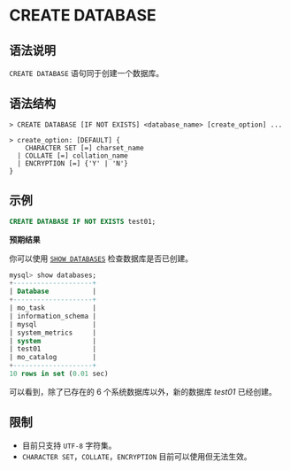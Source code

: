 # **CREATE DATABASE**

## **语法说明**

`CREATE DATABASE` 语句同于创建一个数据库。

## **语法结构**

```
> CREATE DATABASE [IF NOT EXISTS] <database_name> [create_option] ...

> create_option: [DEFAULT] {
	CHARACTER SET [=] charset_name
  | COLLATE [=] collation_name
  | ENCRYPTION [=] {'Y' | 'N'}
}
```

## **示例**

```sql
CREATE DATABASE IF NOT EXISTS test01;
```

**预期结果**

你可以使用 [`SHOW DATABASES`](../Other/SHOW-Statements/show-databases.md) 检查数据库是否已创建。

```sql
mysql> show databases;
+--------------------+
| Database           |
+--------------------+
| mo_task            |
| information_schema |
| mysql              |
| system_metrics     |
| system             |
| test01             |
| mo_catalog         |
+--------------------+
10 rows in set (0.01 sec)
```

可以看到，除了已存在的 6 个系统数据库以外，新的数据库 *test01* 已经创建。

## **限制**

- 目前只支持 `UTF-8` 字符集。
- `CHARACTER SET`，`COLLATE`，`ENCRYPTION` 目前可以使用但无法生效。
